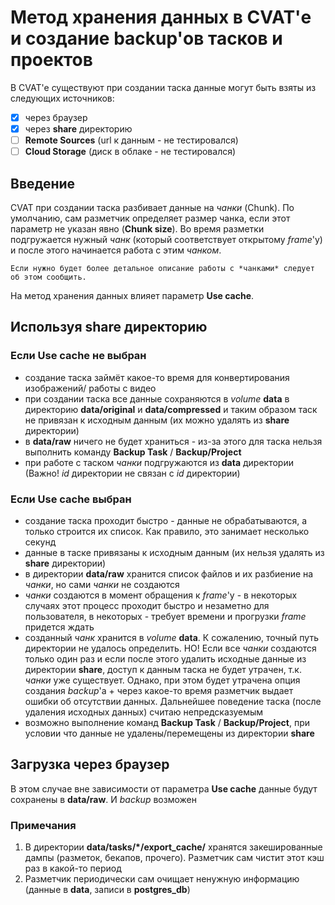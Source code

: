 # Метод хранения данных в CVAT'е и создание backup'ов тасков и проектов

В CVAT'e существуют при создании таска данные могут быть взяты из следующих источников:

* [x] через браузер
* [x] через **share** директорию
* [ ] **Remote Sources** (url к данным - не тестировался)
* [ ] **Cloud Storage** (диск в облаке - не тестировался)

## Введение

CVAT при создании таска разбивает данные на *чанки* (Chunk). По умолчанию, сам разметчик определяет размер чанка, если этот параметр не указан явно (**Chunk size**). Во время разметки подгружается нужный *чанк* (который соответствует открытому *frame*'у) и после этого начинается работа с этим *чанком*.

    Если нужно будет более детальное описание работы с *чанками* следует об этом сообщить.

На метод хранения данных влияет параметр **Use cache**.

## Используя **share** директорию

### Если **Use cache** не выбран

* создание таска займёт какое-то время для конвертирования изображений/ работы с видео
* при создании таска все данные сохраняются в *volume* **data** в директорию **data/original** и **data/compressed** и таким образом таск не привязан к исходным данным (их можно удалять из **share** директории)
* в **data/raw** ничего не будет храниться - из-за этого для таска нельзя выполнить команду **Backup Task** / **Backup/Project**
* при работе с таском *чанки* подгружаются из **data** директории (Важно! *id* директории не связан с *id* директории)

### Если Use cache выбран

* создание таска проходит быстро - данные не обрабатываются, а только строится их список. Как правило, это занимает несколько секунд
* данные в таске привязаны к исходным данным (их нельзя удалять из **share** директории)
* в директории **data/raw** хранится список файлов и их разбиение на *чанки*, но сами *чанки* не создаются
* *чанки* создаются в момент обращения к *frame*'у - в некоторых случаях этот процесс проходит быстро и незаметно для пользователя, в некоторых - требует времени и прогрузки *frame* придется ждать
* созданный *чанк* хранится в *volume* **data**. К сожалению, точный путь директории не удалось определить. НО! Если все *чанки* создаются только один раз и если после этого удалить исходные данные из директории **share**, доступ к данным таска не будет утрачен, т.к. *чанки* уже существует. Однако, при этом будет утрачена опция создания *backup*'a + через какое-то время разметчик выдает ошибки об отсутствии данных. Дальнейшее поведение таска (после удаления исходных данных) считаю непредсказуемым
* возможно выполнение команд **Backup Task** / **Backup/Project**, при условии что данные не удалены/перемещены из директории **share**

## Загрузка через браузер

В этом случае вне зависимости от параметра **Use cache** данные будут сохранены в **data/raw**. И *backup* возможен

### Примечания

1. В директории **data/tasks/*/export_cache/** хранятся закешированные дампы (разметок, бекапов, прочего). Разметчик сам чистит этот кэш раз в какой-то период
2. Разметчик периодически сам очищает ненужную информацию (данные в **data**, записи в **postgres_db**)
